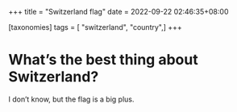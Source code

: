 +++
title = "Switzerland flag"
date = 2022-09-22 02:46:35+08:00

[taxonomies]
tags = [ "switzerland", "country",]
+++

# What’s the best thing about Switzerland?

I don’t know, but the flag is a big plus.
